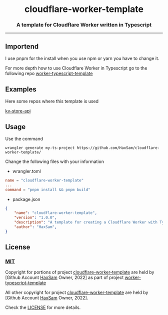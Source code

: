 <h1 align="center" style="font-weight: bold">
    cloudflare-worker-template
</h1>

<h3 align="center" style="font-weight: bold">
    A template for Cloudflare Worker written in Typescript
</h3>

---

## **Importend**

I use pnpm for the install when you use npm or yarn you have to change it.

For more depth how to use Cloudflare Worker in Typescript go to the following repo [worker-typescript-template](https://github.com/cloudflare/worker-typescript-template)

## **Examples**

Here some repos where this template is used

[kv-store-api](https://github.com/HaxSam/kv-storage-api)

## **Usage**

Use the command

```
wrangler generate my-ts-project https://github.com/HaxSam/cloudflare-worker-template/
```

Change the following files with your information

- wrangler.toml
```toml
name = "cloudflare-worker-template"
...
command = "pnpm install && pnpm build"
```

- package.json
```json
{
	"name": "cloudflare-worker-template",
	"version": "1.0.0",
	"description": "A template for creating a Cloudflare Worker with Typescript and a simple Routing class",
	"author": "HaxSam",
}
```

## **License**

### <a target="_blank" href="https://choosealicense.com/licenses/mit/">MIT</a>

Copyright for portions of project [cloudflare-worker-template](https://github.com/HaxSam/cloudflare-worker-template/) are held by [Github Account [HaxSam](https://github.com/HaxSam) Owner, 2022] as part of project [worker-typescript-template](https://github.com/cloudflare/worker-typescript-template)

All other copyright for project [cloudflare-worker-template](https://github.com/HaxSam/cloudflare-worker-template/) are held by [Github Account [HaxSam](https://github.com/HaxSam) Owner, 2022].

Check the [LICENSE](LICENSE) for more details.
